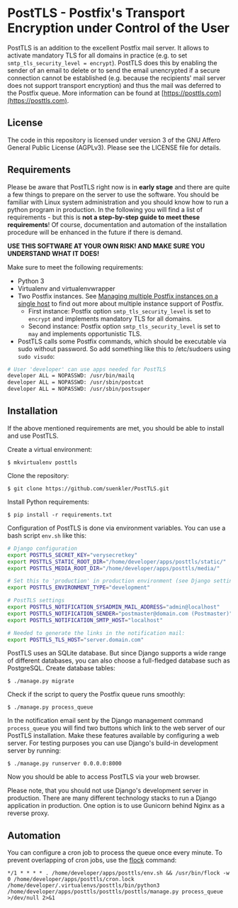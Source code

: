 PostTLS - Postfix's Transport Encryption under Control of the User
==================================================================

PostTLS is an addition to the excellent Postfix mail server. It allows to activate mandatory TLS for all domains in practice (e.g. to set `smtp_tls_security_level = encrypt`). PostTLS does this by enabling the sender of an email to delete or to send the email unencrypted if a secure connection cannot be established (e.g. because the recipients' mail server does not support transport encryption) and thus the mail was deferred to the Postfix queue. More information can be found at [https://posttls.com](https://posttls.com).

License
-------

The code in this repository is licensed under version 3 of the GNU Affero General Public License (AGPLv3). Please see the LICENSE file for details.

Requirements
------------

Please be aware that PostTLS right now is in **early stage** and there are quite a few things to prepare on the server to use the software. You should be familiar with Linux system administration and you should know how to run a python program in production. In the following you will find a list of requirements - but this is **not a step-by-step guide to meet these requirements**! Of course, documentation and automation of the installation procedure will be enhanced in the future if there is demand.

**USE THIS SOFTWARE AT YOUR OWN RISK! AND MAKE SURE YOU UNDERSTAND WHAT IT DOES!**

Make sure to meet the following requirements:

- Python 3
- Virtualenv and virtualenvwrapper
- Two Postfix instances. See [Managing multiple Postfix instances on a single host](http://www.postfix.org/MULTI_INSTANCE_README.html) to find out more about multiple instance support of Postfix.
  - First instance: Postfix option `smtp_tls_security_level` is set to `encrypt` and implements mandatory TLS for all domains.
  - Second instance: Postfix option `smtp_tls_security_level` is set to `may` and implements opportunistic TLS.
- PostTLS calls some Postfix commands, which should be executable via sudo without password. So add something like this to /etc/sudoers using `sudo visudo`:

```bash
# User 'developer' can use apps needed for PostTLS
developer ALL = NOPASSWD: /usr/bin/mailq
developer ALL = NOPASSWD: /usr/sbin/postcat
developer ALL = NOPASSWD: /usr/sbin/postsuper
```

Installation
------------

If the above mentioned requirements are met, you should be able to install and use PostTLS.

Create a virtual environment:

    $ mkvirtualenv posttls

Clone the repository:

    $ git clone https://github.com/suenkler/PostTLS.git

Install Python requirements:

    $ pip install -r requirements.txt

Configuration of PostTLS is done via environment variables. You can use a bash script `env.sh` like this:

```bash
# Django configuration
export POSTTLS_SECRET_KEY="verysecretkey"
export POSTTLS_STATIC_ROOT_DIR="/home/developer/apps/posttls/static/"
export POSTTLS_MEDIA_ROOT_DIR="/home/developer/apps/posttls/media/"

# Set this to 'production' in production environment (see Django settings file)
export POSTTLS_ENVIRONMENT_TYPE="development"

# PostTLS settings
export POSTTLS_NOTIFICATION_SYSADMIN_MAIL_ADDRESS="admin@localhost"
export POSTTLS_NOTIFICATION_SENDER="postmaster@domain.com (Postmaster)"
export POSTTLS_NOTIFICATION_SMTP_HOST="localhost"

# Needed to generate the links in the notification mail:
export POSTTLS_TLS_HOST="server.domain.com"
```

PostTLS uses an SQLite database. But since Django supports a wide range of different databases, you can also choose a full-fledged database such as PostgreSQL. Create database tables:

    $ ./manage.py migrate

Check if the script to query the Postfix queue runs smoothly:

    $ ./manage.py process_queue

In the notification email sent by the Django management command `process_queue` you will find two buttons which link to the web server of our PostTLS installation. Make these features available by configuring a web server. For testing purposes you can use Django's build-in development server by running:

    $ ./manage.py runserver 0.0.0.0:8000

Now you should be able to access PostTLS via your web browser.

Please note, that you should not use Django's development server in production. There are many different technology stacks to run a Django application in production. One option is to use Gunicorn behind Nginx as a reverse proxy.

Automation
----------

You can configure a cron job to process the queue once every minute. To prevent overlapping of cron jobs, use the [flock](http://linux.die.net/man/1/flock) command:

    */1 * * * * . /home/developer/apps/posttls/env.sh && /usr/bin/flock -w 0 /home/developer/apps/posttls/cron.lock /home/developer/.virtualenvs/posttls/bin/python3 /home/developer/apps/posttls/posttls/posttls/manage.py process_queue >/dev/null 2>&1
